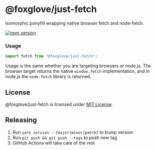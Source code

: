 # @foxglove/just-fetch

Isomorphic ponyfill wrapping native browser fetch and node-fetch.

[![npm version](https://img.shields.io/npm/v/@foxglove/just-fetch.svg?style=flat)](https://www.npmjs.com/package/@foxglove/just-fetch)

### Usage

```ts
import fetch from "@foxglove/just-fetch";
```

Usage is the same whether you are targeting browsers or node.js. The browser
target returns the native `window.fetch` implementation, and in node.js the
`node-fetch` library is returned.

## License

@foxglove/just-fetch is licensed under [MIT License](https://opensource.org/licenses/MIT).

## Releasing

1. Run `yarn version --[major|minor|patch]` to bump version
2. Run `git push && git push --tags` to push new tag
3. GitHub Actions will take care of the rest
